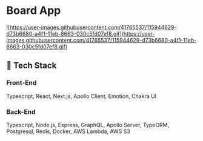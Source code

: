 # Board App

![https://user-images.githubusercontent.com/41765537/115944629-d73b6680-a4f1-11eb-8663-030c5fd07ef8.gif](https://user-images.githubusercontent.com/41765537/115944629-d73b6680-a4f1-11eb-8663-030c5fd07ef8.gif)

## 🔧 Tech Stack

### **Front-End**

Typescript, React, Next.js, Apollo Client, Emotion, Chakra UI

### **Back-End**

Typescript, Node.js, Express, GraphQL, Apollo Server, TypeORM, Postgresql, Redis, Docker, AWS Lambda, AWS S3
